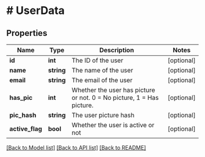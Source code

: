 # # UserData

## Properties

Name | Type | Description | Notes
------------ | ------------- | ------------- | -------------
**id** | **int** | The ID of the user | [optional]
**name** | **string** | The name of the user | [optional]
**email** | **string** | The email of the user | [optional]
**has_pic** | **int** | Whether the user has picture or not. 0 &#x3D; No picture, 1 &#x3D; Has picture. | [optional]
**pic_hash** | **string** | The user picture hash | [optional]
**active_flag** | **bool** | Whether the user is active or not | [optional]

[[Back to Model list]](../../README.md#models) [[Back to API list]](../../README.md#endpoints) [[Back to README]](../../README.md)
